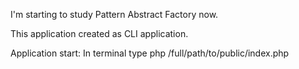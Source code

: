I'm starting to study Pattern Abstract Factory now.

This application created as CLI application.

Application start:
In terminal type php /full/path/to/public/index.php